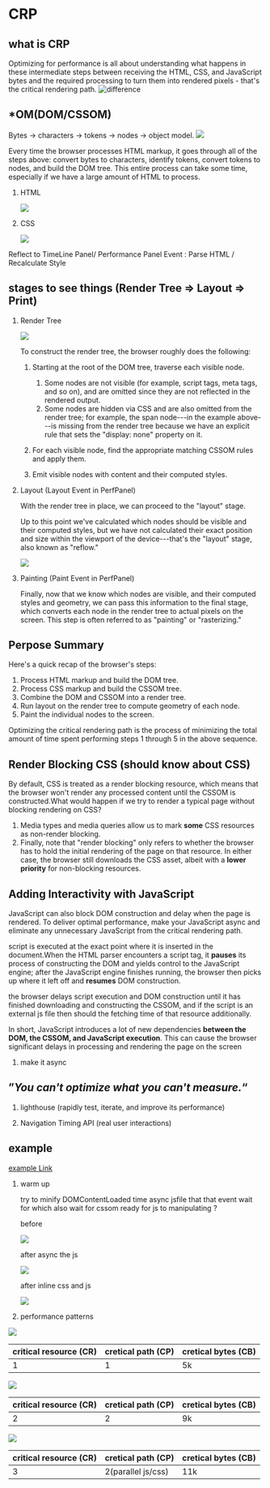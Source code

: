 # CRP

## what is CRP

Optimizing for performance is all about understanding what happens in these intermediate steps between receiving the HTML, CSS, and JavaScript bytes and the required processing to turn them into rendered pixels - that's the critical rendering path.
![difference](https://developers.google.com/web/fundamentals/performance/critical-rendering-path/images/progressive-rendering.png)

## *OM(DOM/CSSOM)

Bytes → characters → tokens → nodes → object model.
![](https://developers.google.com/web/fundamentals/performance/critical-rendering-path/images/full-process.png)

Every time the browser processes HTML markup, it goes through all of the steps above: convert bytes to characters, identify tokens, convert tokens to nodes, and build the DOM tree. This entire process can take some time, especially if we have a large amount of HTML to process.

1. HTML

    ![](https://developers.google.com/web/fundamentals/performance/critical-rendering-path/images/dom-tree.png)

1. CSS

    ![](https://developers.google.com/web/fundamentals/performance/critical-rendering-path/images/cssom-tree.png)

Reflect to TimeLine Panel/ Performance Panel Event : Parse HTML / Recalculate Style

## stages to see things (Render Tree => Layout => Print)

1. Render Tree

    ![](https://developers.google.com/web/fundamentals/performance/critical-rendering-path/images/render-tree-construction.png)

    To construct the render tree, the browser roughly does the following:

    1. Starting at the root of the DOM tree, traverse each visible node.

        1. Some nodes are not visible (for example, script tags, meta tags, and so on), and are omitted since they are not reflected in the rendered output.
        1. Some nodes are hidden via CSS and are also omitted from the render tree; for example, the span node---in the example above---is missing from the render tree because we have an explicit rule that sets the "display: none" property on it.
    1. For each visible node, find the appropriate matching CSSOM rules and apply them.
    1. Emit visible nodes with content and their computed styles.

1. Layout (Layout Event in PerfPanel)

    With the render tree in place, we can proceed to the "layout" stage.

    Up to this point we've calculated which nodes should be visible and their computed styles, but we have not calculated their exact position and size within the viewport of the device---that's the "layout" stage, also known as "reflow."

    ![](https://developers.google.com/web/fundamentals/performance/critical-rendering-path/images/layout-viewport.png)

1. Painting (Paint Event in PerfPanel)

    Finally, now that we know which nodes are visible, and their computed styles and geometry, we can pass this information to the final stage, which converts each node in the render tree to actual pixels on the screen. This step is often referred to as "painting" or "rasterizing."


## Perpose Summary

Here's a quick recap of the browser's steps:

1. Process HTML markup and build the DOM tree.
1. Process CSS markup and build the CSSOM tree.
1. Combine the DOM and CSSOM into a render tree.
1. Run layout on the render tree to compute geometry of each node.
1. Paint the individual nodes to the screen.

Optimizing the critical rendering path is the process of minimizing the total amount of time spent performing steps 1 through 5 in the above sequence.

## Render Blocking CSS (should know about CSS)

By default, CSS is treated as a render blocking resource, which means that the browser
won't render any processed content until the CSSOM is constructed.What would happen if we try to render a typical page without blocking rendering on CSS?

1. Media types and media queries allow us to mark **some** CSS resources as non-render blocking.
1. Finally, note that "render blocking" only refers to whether the browser has to hold the initial rendering of the page on that resource. In either case, the browser still downloads the CSS asset, albeit with a **lower priority** for non-blocking resources.

## Adding Interactivity with JavaScript

JavaScript can also block DOM construction and delay when the page is rendered. To deliver optimal performance, make your JavaScript async and eliminate any unnecessary JavaScript from the critical rendering path.

script is executed at the exact point where it is inserted in the document.When the HTML parser encounters a script tag, it **pauses** its process of constructing the DOM and yields control to the JavaScript engine; after the JavaScript engine finishes running, the browser then picks up where it left off and **resumes** DOM construction.

the browser delays script execution and DOM construction until it has finished downloading and constructing the CSSOM, and if the script is an external js file then should the fetching time of that resource additionally.

In short, JavaScript introduces a lot of new dependencies **between the DOM, the CSSOM, and JavaScript execution**. This can cause the browser significant delays in processing and rendering the page on the screen

1. make it async

## ”_**You can't optimize what you can't measure.**_“

1. lighthouse (rapidly test, iterate, and improve its performance)

1. Navigation Timing API (real user interactions)

## example

[example Link](https://developers.google.com/web/fundamentals/performance/critical-rendering-path/analyzing-crp)

1. warm up

    try to minify DOMContentLoaded time async jsfile that that event wait for which also wait for cssom ready for js to manipulating ?

    before

    ![](https://developers.google.com/web/fundamentals/performance/critical-rendering-path/images/waterfall-dom-css-js.png)

    after async the js

    ![](https://developers.google.com/web/fundamentals/performance/critical-rendering-path/images/waterfall-dom-css-js-async.png)

    after inline css and js

    ![](https://developers.google.com/web/fundamentals/performance/critical-rendering-path/images/waterfall-dom-css-inline-js-inline.png)

1. performance patterns

![](https://developers.google.com/web/fundamentals/performance/critical-rendering-path/images/analysis-dom.png)

| critical resource (CR) | cretical path (CP) | cretical bytes (CB) |
| ---------------------- | ------------------ | ------------------- |
| 1                      | 1                  | 5k                  |

![](https://developers.google.com/web/fundamentals/performance/critical-rendering-path/images/analysis-dom-css.png)


| critical resource (CR) | cretical path (CP) | cretical bytes (CB) |
| ---------------------- | ------------------ | ------------------- |
| 2                      | 2                  | 9k                  |

![](https://developers.google.com/web/fundamentals/performance/critical-rendering-path/images/analysis-dom-css-js.png)

| critical resource (CR) | cretical path (CP) | cretical bytes (CB) |
| ---------------------- | ------------------ | ------------------- |
| 3                      | 2(parallel js/css) | 11k                 |

